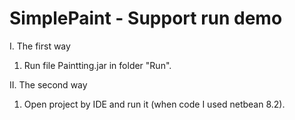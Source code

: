 # SimplePaint - Support run demo
I. The first way
1. Run file Paintting.jar in folder "Run".

II. The second way
1. Open project by IDE and run it (when code I used netbean 8.2).